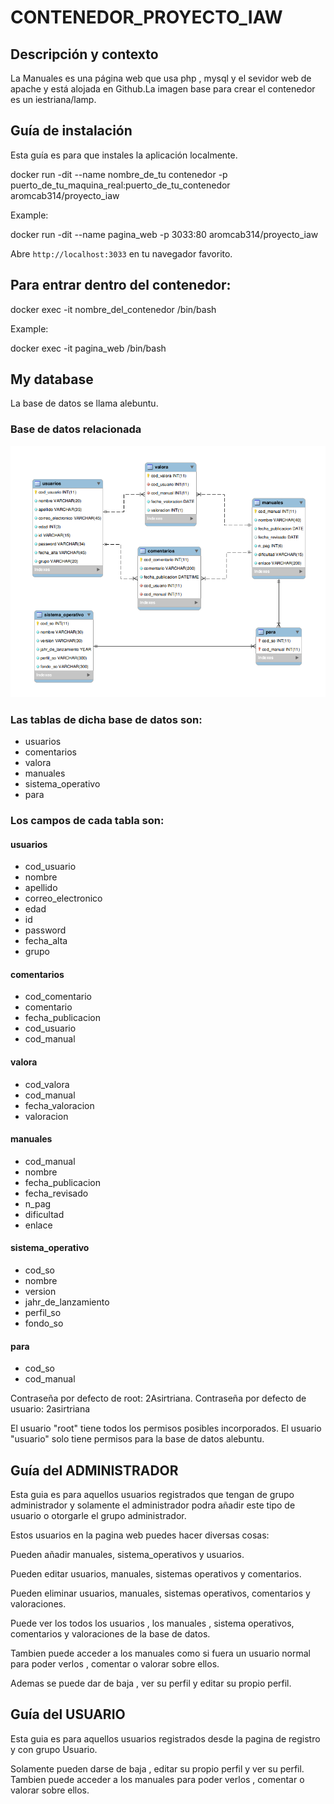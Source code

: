 # CONTENEDOR_PROYECTO_IAW


## Descripción y contexto

La Manuales es una página web  que usa php , mysql y el sevidor web de apache y está alojada en Github.La imagen base para crear el contenedor es un iestriana/lamp.


## Guía de instalación

Esta guía es para que instales la aplicación localmente.

docker run -dit --name nombre_de_tu contenedor -p puerto_de_tu_maquina_real:puerto_de_tu_contenedor aromcab314/proyecto_iaw 

Example:

docker run -dit --name pagina_web -p 3033:80 aromcab314/proyecto_iaw

Abre `http://localhost:3033` en tu navegador favorito.

## Para entrar dentro del contenedor:

docker exec -it nombre_del_contenedor /bin/bash

Example: 

docker exec -it pagina_web /bin/bash


## My database
La base de datos se llama alebuntu.

### Base de datos relacionada

<img src="database.png" alt="My cool logo"/>

### Las tablas de dicha base de datos son:

- usuarios
- comentarios
- valora
- manuales
- sistema_operativo
- para

### Los campos de cada tabla son:

#### usuarios
- cod_usuario
- nombre
- apellido
- correo_electronico
- edad
- id
- password
- fecha_alta
- grupo

#### comentarios
- cod_comentario
- comentario
- fecha_publicacion
- cod_usuario
- cod_manual

#### valora
- cod_valora
- cod_manual
- fecha_valoracion
- valoracion

#### manuales
- cod_manual
- nombre
- fecha_publicacion
- fecha_revisado
- n_pag
- dificultad
- enlace

#### sistema_operativo
- cod_so
- nombre
- version
- jahr_de_lanzamiento
- perfil_so
- fondo_so

#### para
- cod_so
- cod_manual

Contraseña por defecto de root: 2Asirtriana.
Contraseña por defecto de usuario: 2asirtriana


El usuario "root" tiene todos los permisos posibles incorporados.
El usuario "usuario"  solo tiene permisos para la base de datos alebuntu.



## Guía del ADMINISTRADOR

Esta guia es para aquellos usuarios registrados que tengan de grupo administrador y solamente el administrador podra
añadir este tipo de usuario o otorgarle el grupo administrador.

Estos usuarios en la pagina web puedes hacer diversas cosas:

Pueden añadir manuales, sistema_operativos y usuarios.

Pueden editar usuarios, manuales, sistemas operativos y comentarios.

Pueden eliminar usuarios, manuales, sistemas operativos, comentarios y valoraciones.

Puede ver los todos los usuarios , los manuales , sistema operativos, comentarios y valoraciones de la base de datos.

Tambien puede acceder a los manuales como si fuera un usuario normal para poder verlos , comentar o valorar sobre ellos.

Ademas se puede dar de baja , ver su perfil y  editar su propio perfil.


## Guía del USUARIO

Esta guia es para aquellos usuarios registrados desde la pagina de registro y con grupo Usuario.

Solamente pueden darse de baja , editar su propio perfil y ver su perfil.
Tambien puede acceder a los manuales  para poder verlos , comentar o valorar sobre ellos.






